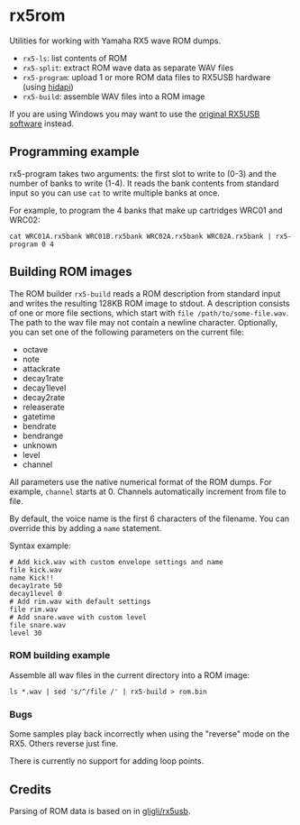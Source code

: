 # rx5rom

Utilities for working with Yamaha RX5 wave ROM dumps.

- `rx5-ls`: list contents of ROM
- `rx5-split`: extract ROM wave data as separate WAV files
- `rx5-program`: upload 1 or more ROM data files to RX5USB hardware (using [hidapi](https://github.com/libusb/hidapi))
- `rx5-build`: assemble WAV files into a ROM image

If you are using Windows you may want to use the [original RX5USB software](https://github.com/gligli/rx5usb) instead.

## Programming example

rx5-program takes two arguments: the first slot to write to (0-3) and
the number of banks to write (1-4). It reads the bank contents from
standard input so you can use `cat` to write multiple banks at once.

For example, to program the 4 banks that make up cartridges WRC01 and WRC02:

```
cat WRC01A.rx5bank WRC01B.rx5bank WRC02A.rx5bank WRC02A.rx5bank | rx5-program 0 4
```

## Building ROM images

The ROM builder `rx5-build` reads a ROM description from standard input and writes the resulting 128KB ROM image to stdout. A description consists of one or more file sections, which start with `file /path/to/some-file.wav`. The path to the wav file may not contain a newline character. Optionally, you can set one of the following parameters on the current file:

- octave
- note
- attackrate
- decay1rate
- decay1level
- decay2rate
- releaserate
- gatetime
- bendrate
- bendrange
- unknown
- level
- channel

All parameters use the native numerical format of the ROM dumps. For example, `channel` starts at 0. Channels automatically increment from file to file.

By default, the voice name is the first 6 characters of the filename. You can override this by adding a `name` statement.

Syntax example:

```
# Add kick.wav with custom envelope settings and name
file kick.wav
name Kick!!
decay1rate 50
decay1level 0
# Add rim.wav with default settings
file rim.wav
# Add snare.wave with custom level
file snare.wav
level 30
```

### ROM building example

Assemble all wav files in the current directory into a ROM image:

```
ls *.wav | sed 's/^/file /' | rx5-build > rom.bin
```

### Bugs

Some samples play back incorrectly when using the "reverse" mode on the RX5. Others reverse just fine.

There is currently no support for adding loop points.

## Credits

Parsing of ROM data is based on in [gligli/rx5usb](https://github.com/gligli/rx5usb).
